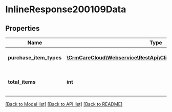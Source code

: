 # InlineResponse200109Data

## Properties
Name | Type | Description | Notes
------------ | ------------- | ------------- | -------------
**purchase_item_types** | [**\CrmCareCloud\Webservice\RestApi\Client\Model\PurchaseItemType[]**](PurchaseItemType.md) | List of the purchase item types | [optional] 
**total_items** | **int** | Count of all found purchase types | [optional] 

[[Back to Model list]](../../README.md#documentation-for-models) [[Back to API list]](../../README.md#documentation-for-api-endpoints) [[Back to README]](../../README.md)

